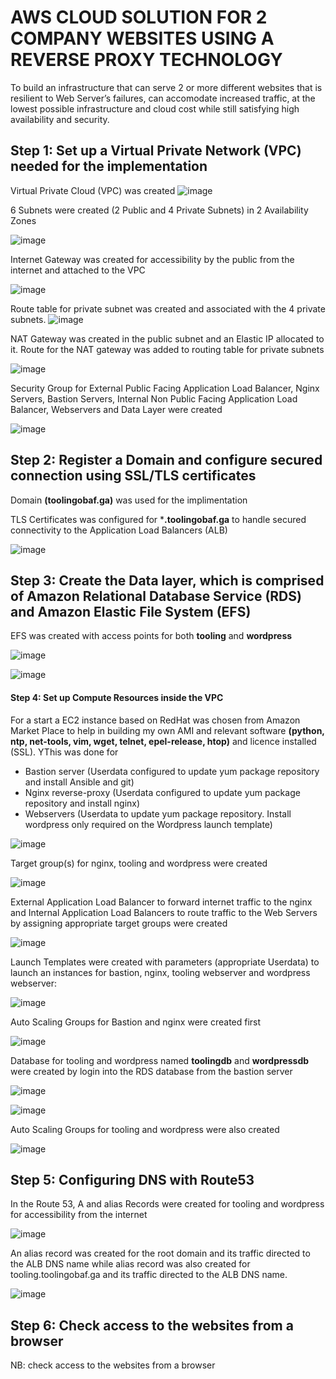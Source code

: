 # AWS CLOUD SOLUTION FOR 2 COMPANY WEBSITES USING A REVERSE PROXY TECHNOLOGY

To build an infrastructure that can serve 2 or more different websites that is resilient to Web Server’s failures, can accomodate increased traffic, at the lowest possible infrastructure and cloud cost while still satisfying high availability and security.

## Step 1: Set up a Virtual Private Network (VPC) needed for the implementation

Virtual Private Cloud (VPC) was created
![image](https://user-images.githubusercontent.com/87030990/169170871-81f6737a-b812-4d0c-b81d-15b7c544410b.png)

6 Subnets were created (2 Public and 4 Private Subnets) in 2 Availability Zones

![image](https://user-images.githubusercontent.com/87030990/169170969-e3728757-7398-4bae-b959-da8914704b3e.png)

Internet Gateway was created for accessibility by the public from the internet and attached to the VPC

![image](https://user-images.githubusercontent.com/87030990/169171022-a93c5563-edc5-4500-9e51-cb2c8bd9c75b.png)

Route table for private subnet was created and associated with the 4 private subnets. 
![image](https://user-images.githubusercontent.com/87030990/169610709-d9cae8ca-e54a-461f-84ec-802951e2cfa9.png)

NAT Gateway was created in the public subnet and an Elastic IP allocated to it. Route for the NAT gateway was added to routing table for private subnets

![image](https://user-images.githubusercontent.com/87030990/169406792-80a6a197-de60-44ef-8f7d-4943bb578062.png)

Security Group for External Public Facing Application Load Balancer, Nginx Servers, Bastion Servers, Internal Non Public Facing Application Load Balancer, Webservers and Data Layer were created

![image](https://user-images.githubusercontent.com/87030990/169407228-a6569dad-cc86-494c-9648-979b7217a684.png)


## Step 2: Register a Domain and configure secured connection using SSL/TLS certificates

Domain **(toolingobaf.ga)** was used for the implimentation

TLS Certificates was configured for ***.toolingobaf.ga** to handle secured connectivity to the Application Load Balancers (ALB)

![image](https://user-images.githubusercontent.com/87030990/168501077-1ba5a3a7-053c-43ba-944d-4aa624e0db80.png)


## Step 3: Create the Data layer, which is comprised of Amazon Relational Database Service (RDS) and Amazon Elastic File System (EFS)

EFS was created with access points for both **tooling** and **wordpress**

![image](https://user-images.githubusercontent.com/87030990/169599495-b30fe8e8-33cb-411d-9b76-4ad47ed85ac6.png)

![image](https://user-images.githubusercontent.com/87030990/169597010-4b486e03-a232-4c2b-8199-fd6e27ee925d.png)
#### Step 4: Set up Compute Resources inside the VPC

For a start a EC2 instance based on RedHat was chosen from Amazon Market Place to help in building my own AMI and relevant software **(python, ntp, net-tools, vim, wget, telnet, epel-release, htop)** and licence installed (SSL). YThis was done for

* Bastion server (Userdata configured to update yum package repository and install Ansible and git)
* Nginx reverse-proxy (Userdata configured to update yum package repository and install nginx)
* Webservers (Userdata to update yum package repository. Install wordpress only required on the Wordpress launch template)


![image](https://user-images.githubusercontent.com/87030990/169170229-eedb60ef-a32d-430b-8fa1-8dea5158467c.png)


Target group(s) for nginx, tooling and wordpress were created

![image](https://user-images.githubusercontent.com/87030990/169605243-46e93532-a910-4d93-8864-84bb3181b8fc.png)

External Application Load Balancer to forward internet traffic to the nginx and Internal Application Load Balancers to route traffic to the Web Servers by assigning appropriate target groups were created

![image](https://user-images.githubusercontent.com/87030990/168461959-91e6e1cb-157f-411c-9a04-706a0680b83f.png)

Launch Templates were created with parameters (appropriate Userdata) to launch an instances for bastion, nginx, tooling webserver and wordpress webserver:

![image](https://user-images.githubusercontent.com/87030990/169170363-83adb468-d691-462f-9c46-ad655357b3cc.png)

Auto Scaling Groups for Bastion and nginx were created first

![image](https://user-images.githubusercontent.com/87030990/169576719-b318d248-6bcb-4f30-8712-6e01efd2ffe1.png)

Database for tooling and wordpress named **toolingdb** and **wordpressdb** were created by login into the RDS database from the bastion server

![image](https://user-images.githubusercontent.com/87030990/169141490-3fe248bb-416e-443a-b747-9f9ecd6bbac1.png)

![image](https://user-images.githubusercontent.com/87030990/169141762-6cff404c-f0ee-4fbd-af11-cad7fcf19989.png)

Auto Scaling Groups for tooling and wordpress were also created

![image](https://user-images.githubusercontent.com/87030990/169606056-9d24cef6-25cd-4bf9-9fe4-aff90f5d488f.png)

## Step 5: Configuring DNS with Route53

In the Route 53, A and alias Records were created for tooling and wordpress for accessibility from the internet

![image](https://user-images.githubusercontent.com/87030990/169151283-2347b07e-2ad0-4b92-8100-48ba81e6287b.png)

An alias record was created for the root domain and its traffic directed to the ALB DNS name while alias record was also created for tooling.toolingobaf.ga and its traffic directed to the ALB DNS name.

![image](https://user-images.githubusercontent.com/87030990/169607954-07aff919-0009-46af-9d98-31d4c8fd886b.png)

## Step 6: Check access to the websites from a browser

NB: check access to the websites from a browser

